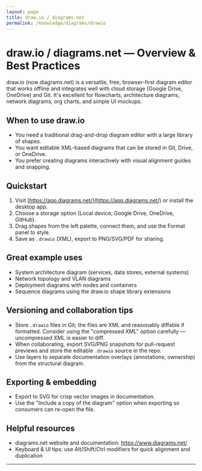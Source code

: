 ```yaml
---
layout: page
title: draw.io / diagrams.net
permalink: /knowledge/diagrams/drawio
---
```


# draw.io / diagrams.net — Overview & Best Practices

draw.io (now diagrams.net) is a versatile, free, browser-first diagram editor that works offline and integrates well with cloud storage (Google Drive, OneDrive) and Git. It's excellent for flowcharts, architecture diagrams, network diagrams, org charts, and simple UI mockups.

## When to use draw.io

- You need a traditional drag-and-drop diagram editor with a large library of shapes.
- You want editable XML-based diagrams that can be stored in Git, Drive, or OneDrive.
- You prefer creating diagrams interactively with visual alignment guides and snapping.

## Quickstart

1. Visit [https://app.diagrams.net/](https://app.diagrams.net/) or install the desktop app.
2. Choose a storage option (Local device, Google Drive, OneDrive, GitHub).
3. Drag shapes from the left palette, connect them, and use the Format panel to style.
4. Save as `.drawio` (XML), export to PNG/SVG/PDF for sharing.

## Great example uses

- System architecture diagram (services, data stores, external systems)
- Network topology and VLAN diagrams
- Deployment diagrams with nodes and containers
- Sequence diagrams using the draw.io shape library extensions

## Versioning and collaboration tips

- Store `.drawio` files in Git; the files are XML and reasonably diffable if formatted. Consider using the "compressed XML" option carefully — uncompressed XML is easier to diff.
- When collaborating, export SVG/PNG snapshots for pull-request previews and store the editable `.drawio` source in the repo.
- Use layers to separate documentation overlays (annotations, ownership) from the structural diagram.

## Exporting & embedding

- Export to SVG for crisp vector images in documentation.
- Use the "Include a copy of the diagram" option when exporting so consumers can re-open the file.

## Helpful resources

- diagrams.net website and documentation: https://www.diagrams.net/
- Keyboard & UI tips: use Alt/Shift/Ctrl modifiers for quick alignment and duplication

---

